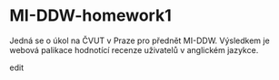 # MI-DDW-homework1
Jedná se o úkol na ČVUT v Praze pro přednět MI-DDW. Výsledkem je webová palikace hodnotící recenze uživatelů v anglickém jazykce.

edit

